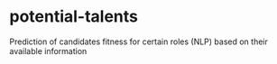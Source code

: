 # potential-talents
Prediction of candidates fitness for certain roles (NLP) based on their available information

